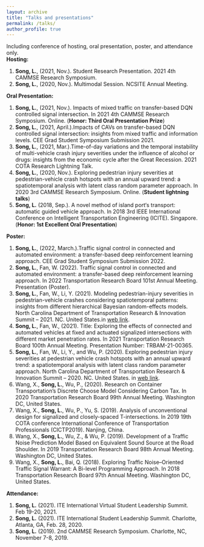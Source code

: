 ```yaml
---
layout: archive
title: "Talks and presentations"
permalink: /talks/
author_profile: true
---
```


Including conference of hosting, oral presentation, poster, and attendance only.<br>
**Hosting:** <br>
1. **Song, L.**, (2021, Nov.). Student Research Presentation. 2021 4th CAMMSE Research Symposium.
2. **Song, L.**, (2020, Nov.). Multimodal Session. NCSITE Annual Meeting.

**Oral Presentation:** <br>
1.  **Song, L.**, (2021, Nov.). Impacts of mixed traffic on transfer-based DQN controlled signal intersection. In 2021 4th CAMMSE Research Symposium. Online. (**Honor: Third Oral Presentation Prize**)
1.  **Song, L.**, (2021, April.).Impacts of CAVs on transfer-based DQN controlled signal intersection: insights from mixed traffic and information levels. CEE Grad Student Symposium Submission 2021. 
2.  **Song, L.**, (2021, Mar.).Time-of-day variations and the temporal instability of multi-vehicle crash injury severities under the influence of alcohol or drugs: insights from the economic cycle after the Great Recession. 2021 COTA Research Lightning Talk.
3.  **Song, L.**, (2020, Nov.). Exploring pedestrian injury severities at pedestrian-vehicle crash hotspots with an annual upward trend: a spatiotemporal analysis with latent class random parameter approach. In 2020 3rd CAMMSE Research Symposium. Online. (**Student lightning talks**)
4. **Song, L.** (2018, Sep.). A novel method of island port‘s transport: automatic guided vehicle approach. In 2018 3rd IEEE International Conference on Intelligent Transportation Engineering (ICITE). Singapore. (**Honor: 1st Excellent Oral Presentation**)

**Poster:**<br>
1.  **Song, L.**, (2022, March.).Traffic signal control in connected and automated environment: a transfer-based deep reinforcement learning approach. CEE Grad Student Symposium Submission 2022. 
1. **Song, L.**, Fan, W. (2022). Traffic signal control in connected and automated environment: a transfer-based deep reinforcement learning approach. In 2022 Transportation Research Board 101st Annual Meeting. Presentation (Poster).
1. **Song, L.**, Fan, W., Li, Y. (2021). Modeling pedestrian-injury severities in pedestrian-vehicle crashes considering spatiotemporal patterns: insights from different hierarchical Bayesian random-effects models. North Carolina Department of Transportation Research & Innovation Summit – 2021. NC. United States.in [web link](https://www.hsrc.unc.edu/ncdot-ri-summit/virtual-poster-gallery/21-song-uncc/). 
1. **Song, L.**, Fan, W.,  (2021). Title: Exploring the effects of connected and automated vehicles at fixed and actuated signalized intersections with different market penetration rates. In 2021 Transportation Research Board 100th Annual Meeting. Presentation Number: TRBAM-21-00365.
1. **Song, L.**, Fan, W., Li, Y., and Wu, P. (2020). Exploring pedestrian injury severities at pedestrian vehicle crash hotspots with an annual upward trend: a spatiotemporal analysis with latent class random parameter approach. North Carolina Department of Transportation Research & Innovation Summit – 2020. NC. United States. in [web link](https://www.hsrc.unc.edu/ncdot-ri-summit/virtual-poster-gallery/song-uncc/).
1. Wang, X., **Song, L.**, Wu, P., (2020). Research on Container Transportation’s Discrete Choose Model Considering Carbon Tax. In 2020 Transportation Research Board 99th Annual Meeting. Washington DC, United States.
1. Wang, X., **Song, L.**, Wu, P., Yu, S. (2019). Analysis of unconventional design for signalized and closely-spaced T-intersections. In 2019 19th COTA conference International Conference of Transportation Professionals (CICTP2019). Nanjing, China.
1. Wang, X., **Song, L.**, Wu, Z., & Wu, P. (2019). Development of a Traffic Noise Prediction Model Based on Equivalent Sound Source at the Road Shoulder. In 2019 Transportation Research Board 98th Annual Meeting.  Washington DC, United States.
1. Wang, X., **Song, L.**, Bai, Q. (2018). Exploring Traffic Noise–Oriented Traffic Signal Warrant: A Bi-level Programming Approach. In 2018 Transportation Research Board 97th Annual Meeting.  Washington DC, United States.

**Attendance:**
1. **Song, L.** (2021). ITE International Virtual Student Leadership Summit. Feb 19-20, 2021.
1. **Song, L.** (2021). ITE International Student Leadership Summit. Charlotte, Atlanta, GA, Feb. 28, 2020.
1. **Song, L.** (2019). 2nd CAMMSE Research Symposium. Charlotte, NC, November 7-8, 2019.

